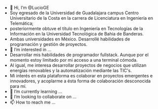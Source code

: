 - 👋 Hi, I’m @LucioGE
- Soy egresado de la Universidad de Guadalajara campus Centro Universitario de la Costa en la carrera de Licenciatura en Ingeniería en Telemática;
- posteriormente obtuve el título en Ingeniería en Tecnologías de la Información en la Universidad Tecnológica de Bahia de Banderas.
- Ambas universidades en México. Desarrollé habilidades de programación y gestión de proyectos.
- 👀 I’m interested in ...
- Desarrollar mis habilidades de programador fullstack. Aunque por el momento estoy limitado por mi acceso a una terminal cómoda.
- Al igual, me interesa desarrollar proyectos de negocios que utilizan energías renovables y la automatización mediante las TIC's.
- Mi interés en esta plataforma es colaborar en proyectos emergentes e innovadores, y acoplarme a ésta forma de colaboración desconocida para mí.
- 🌱 I’m currently learning ...
- 💞️ I’m looking to collaborate on ...
- 📫 How to reach me ...

<!---
LucioGE/LucioGE is a ✨ special ✨ repository because its `README.md` (this file) appears on your GitHub profile.
You can click the Preview link to take a look at your changes.
--->
